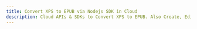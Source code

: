 ---title: Convert XPS to EPUB via Nodejs SDK in Clouddescription: Cloud APIs & SDKs to Convert XPS to EPUB. Also Create, Edit & Render Microsoft Word & OpenOffice documents in the Cloud.---